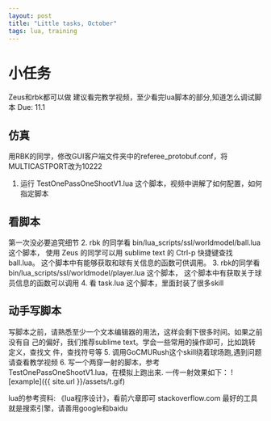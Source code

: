 ```yaml
---
layout: post
title: "Little tasks, October"
tags: lua, training
---
```


# 小任务
Zeus和rbk都可以做
建议看完教学视频，至少看完lua脚本的部分,知道怎么调试脚本
Due: 11.1

## 仿真
用RBK的同学，修改GUI客户端文件夹中的referee_protobuf.conf，将MULTICASTPORT改为10222
1. 运行 TestOnePassOneShootV1.lua 这个脚本，视频中讲解了如何配置，如何指定脚本

## 看脚本
第一次没必要追究细节
2. rbk 的同学看 bin/lua_scripts/ssl/worldmodel/ball.lua 这个脚本，
使用 Zeus 的同学可以用 sublime text 的 Ctrl-p 快捷键查找 ball.lua。
这个脚本中有能够获取和球有关信息的函数可供调用。
3. rbk的同学看 bin/lua_scripts/ssl/worldmodel/player.lua 这个脚本，
这个脚本中有获取关于球员信息的函数可以调用
4. 看 task.lua 这个脚本，里面封装了很多skill

## 动手写脚本
写脚本之前，请熟悉至少一个文本编辑器的用法，这样会剩下很多时间。如果之前没有自
己的偏好，我们推荐sublime text。学会一些常用的操作即可，比如跳转定义，查找文
件，查找符号等
5. 调用GoCMURush这个skill绕着球场跑,遇到问题请查看教学视频
6. 写一个两穿一射的脚本，参考TestOnePassOneShootV1.lua，在模拟上跑出来.
一传一射效果如下：
![example]({{ site.url }}/assets/t.gif)

lua的参考资料: 《lua程序设计》，看前六章即可
stackoverflow.com
最好的工具就是搜索引擎，请善用google和baidu
